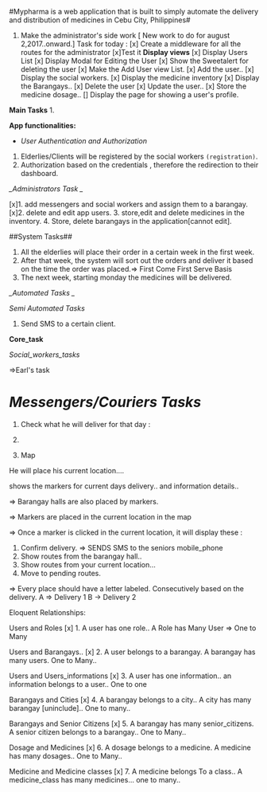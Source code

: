 #Mypharma is a web application that is built to simply automate the delivery and distribution of medicines in Cebu City, Philippines#

1. Make the administrator's side work	[ New work to do for august 2,2017..onward.]
Task for today : 
[x] Create a middleware for all the routes for the administrator
[x]Test it 
**Display views**
[x] Display Users List
[x] Display Modal for Editing the User
[x] Show the Sweetalert for deleting the user
[x] Make the Add User view List.
[x] Add the user.. 
[x] Display the social workers. 
[x] Display the medicine inventory
[x] Display the Barangays..
[x] Delete the user
[x] Update the user.. 
[x] Store the medicine dosage..
[] Display the page for showing a user's profile. 

**Main Tasks**
1. 

**App functionalities:** 
* _User Authentication and Authorization_
1.  Elderlies/Clients will be registered by the social workers `(registration)`.
2.  Authorization based on the credentials , therefore the redirection to their dashboard.

*_Administrators Task _*

[x]1. add messengers and social workers and assign them to a barangay. 
[x]2. delete and edit app users.
3. store,edit and delete medicines in the inventory.
4. Store, delete barangays in the application[cannot edit].



##System Tasks##
1. All the elderlies will place their order in a certain week in the first week.
2. After that week, the system will sort out the orders and deliver it based on the time the order was placed.=> First Come First Serve Basis
3. The next week, starting monday the medicines will be delivered. 

*_Automated Tasks _* 


*_Semi Automated Tasks_* 
1. Send SMS to a certain client.


**Core_task**
<!-- 1. Djistkra algorithm for the shortest route to the barangay hall/house of the senior citizen.  -->


*Social_workers_tasks*

=>Earl's task 

_Messengers/Couriers Tasks_
=======
1. Check what he will deliver for that day : 
2. 



2. Map

He will place his current location....

shows the markers for current days delivery.. and information details..

=> Barangay halls are also placed by markers.

=> Markers are placed in the current location in the map

=> Once a marker is clicked in the current location, it will display these : 


1. Confirm delivery. => SENDS SMS to the seniors mobile_phone 
2. Show routes from the barangay hall..
3. Show routes from your current location...
4. Move to pending routes. 

=> Every place should have a letter labeled. Consecutively based on the delivery. 
A => Delivery 1
B -> Delivery 2





Eloquent Relationships: 



Users and Roles
[x] 1. A user has one role.. A Role has Many User => One to Many

Users and Barangays..
[x] 2. A user belongs to a barangay. A barangay has many users. One to Many.. 

Users and Users_informations
[x] 3. A user has one information.. an information belongs to a user.. One to one

Barangays and Cities
[x] 4. A barangay belongs to a city.. A city has many barangay [uninclude].. One to many..

Barangays and Senior Citizens
[x] 5. A barangay has many senior_citizens. A senior citizen belongs to a barangay.. One to Many..


Dosage and Medicines
[x] 6. A dosage belongs to a medicine. A medicine has many dosages.. One to Many..

Medicine and Medicine classes
[x] 7. A medicine belongs To a class.. A medicine_class has many medicines... one to many..





